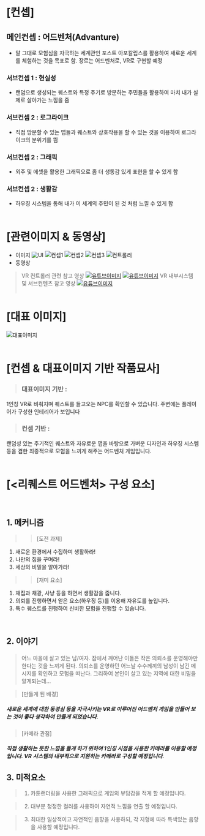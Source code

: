 # [컨셉]
## 메인컨셉 : 어드벤처(Advanture)
- 말 그대로 모험심을 자극하는 세계관인 포스트 아포칼립스를 활용하여 새로운 세계를 체험하는 것을 목표로 함. 장르는 어드벤처로, VR로 구현할 예정
### 서브컨셉 1 : 현실성
- 랜덤으로 생성되는 퀘스트와 특정 주기로 방문하는 주민들을 활용하여 마치 내가 실제로 살아가는 느낌을 줌

### 서브컨셉 2 : 로그라이크
- 직접 방문할 수 있는 맵들과 퀘스트와 상호작용을 할 수 있는 것을 이용하여 로그라이크의 분위기를 띔

### 서브컨셉 2 : 그래픽 
- 외주 및 에셋을 활용한 그래픽으로 좀 더 생동감 있게 표현을 할 수 있게 함

### 서브컨셉 2 : 생활감 
- 하우징 시스템을 통해 내가 이 세계의 주민이 된 것 처럼 느낄 수 있게 함
<br><br>
# [관련이미지 & 동영상]
- 이미지
![UI](./img/UI제출용.png)
![컨셉1](./img/참고이미지1.png)
![컨셉2](./img/참고이미지2.png)
![컨셉3](./img/참고이미지3.png)
![컨트롤러](./img/참고이미지4.png)
- 동영상
> VR 컨트롤러 관련 참고 영상
[![유튜브이미지](./img/유튜브이미지1.PNG)](https://www.youtube.com/watch?v=JJVLjTLIW-Y)
[![유튜브이미지](./img/유튜브이미지2.PNG)](https://www.youtube.com/watch?v=c3C0qMbMxq0)
> VR 내부시스템 및 서브컨텐츠 참고 영상
[![유튜브이미지](./img/유튜브이미지3.PNG)](https://www.youtube.com/watch?v=JRcF0NqOKBI)
<br><br>
# [대표 이미지]
![대표이미지](./img/대표이미지.png)
<br><br>
# [컨셉 & 대표이미지 기반 작품묘사]
> ### 대표이미지 기반 : 
1인칭 VR로 비춰지며 퀘스트를 들고오는 NPC를 확인할 수 있습니다. 주변에는 플레이어가 구성한 인테리어가 보입니다
> ### 컨셉 기반 : 
랜덤성 있는 주기적인 퀘스트와 자유로운 맵을 바탕으로 가벼운 디자인과 하우징 시스템 등을 겸한 최종적으로 모험을 느끼게 해주는 어드벤처 게임입니다.
<br><br>
# [<리퀘스트 어드벤처> 구성 요소]
<br> 

## 1. 메커니즘   

>> [도전 과제]
1. 새로운 환경에서 수집하며 생활하라!
2. 나만의 집을 꾸며라!
3. 세상의 비밀을 알아가라!

>> [재미 요소]
1. 채집과 채광, 사냥 등을 하면서 생활감을 줍니다.
2. 의뢰를 진행하면서 얻은 요소(하우징 등)를 이용해 자유도를 높입니다.
3. 특수 퀘스트를 진행하여 신비한 모험을 진행할 수 있습니다.
<br>

## 2. 이야기
#### 
> 어느 마을에 살고 있는 남/여자. 잠에서 깨어난 이들은 작은 의뢰소를 운영해야만 한다는 것을 느끼게 된다.
> 의뢰소를 운영하던 어느날 수수께끼의 남성이 남긴 메시지를 확인하고 모험을 떠난다.
> 그리하여 본인이 살고 있는 지역에 대한 비밀을 알게되는데...

> [만들게 된 배경] 
##### 새로운 세계에 대한 동경심 등을 자극시키는 VR로 이루어진 어드벤처 게임을 만들어 보는 것이 좋다 생각하여 만들게 되었습니다.

> [카메라 관점]
##### 직접 생활하는 듯한 느낌을 들게 하기 위하여 1인칭 시점을 사용한 카메라를 이용할 예정입니다. VR 시스템의 내부적으로 지원하는 카메라로 구성할 예정입니다.
## 3. 미적요소
> 1. 카툰랜더링을 사용한 그래픽으로 게임의 부담감을 적게 할 예정입니다.

> 2. 대부분 청정한 컬러를 사용하여 자연적 느낌을 연출 할 예정입니다.

> 3. 최대한 일상적이고 자연적인 음향을 사용하되, 각 지형에 따라 특색있는 음향을 사용할 예정입니다.
